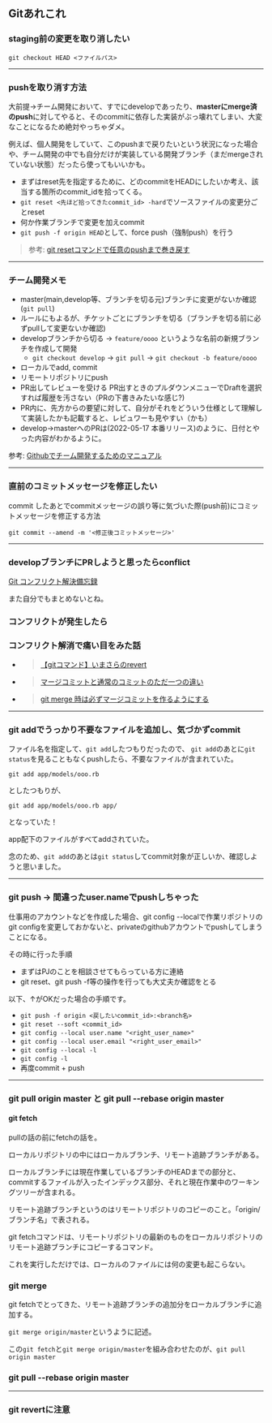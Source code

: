 ## Gitあれこれ

### staging前の変更を取り消したい

`git checkout HEAD <ファイルパス>`

---

### pushを取り消す方法

大前提→チーム開発において、すでにdevelopであったり、**masterにmerge済のpush**に対してやると、そのcommitに依存した実装がぶっ壊れてしまい、大変なことになるため絶対やっちゃダメ。

例えば、個人開発をしていて、このpushまで戻りたいという状況になった場合や、チーム開発の中でも自分だけが実装している開発ブランチ（まだmergeされていない状態）だったら使ってもいいかも。

- まずはreset先を指定するために、どのcommitをHEADにしたいか考え、該当する箇所のcommit_idを拾ってくる。
- `git reset <先ほど拾ってきたcommit_id> -hard`でソースファイルの変更分ごとreset
- 何か作業ブランチで変更を加えcommit
- `git push -f origin HEAD`として、force push（強制push）を行う

> 参考: [git resetコマンドで任意のpushまで巻き戻す](https://qiita.com/aki4000/items/bec93ba631a83b687fb4#%E5%BC%B7%E5%88%B6%E7%9A%84%E3%81%ABpush%E3%81%99%E3%82%8B)

---

### チーム開発メモ

- master(main,develop等、ブランチを切る元)ブランチに変更がないか確認(`git pull`)
- ルールにもよるが、チケットごとにブランチを切る（ブランチを切る前に必ずpullして変更ないか確認)
- developブランチから切る → `feature/oooo` というような名前の新規ブランチを作成して開発
  - `git checkout develop` → `git pull` → `git checkout -b feature/oooo`
- ローカルでadd, commit
- リモートリポジトリにpush
- PR出してレビューを受ける PR出すときのプルダウンメニューでDraftを選択すれば履歴を汚さない（PRの下書きみたいな感じ?)
- PR内に、先方からの要望に対して、自分がそれをどういう仕様として理解して実装したかも記載すると、レビュワーも見やすい（かも）
- develop→masterへのPRは(2022-05-17 本番リリース)のように、日付とやった内容がわかるように。

参考: [Githubでチーム開発するためのマニュアル](https://qiita.com/siida36/items/880d92559af9bd245c34)

---

### 直前のコミットメッセージを修正したい

commit したあとでcommitメッセージの誤り等に気づいた際(push前)にコミットメッセージを修正する方法

```
git commit --amend -m '<修正後コミットメッセージ>'
```


---

### developブランチにPRしようと思ったらconflict

[Git コンフリクト解決備忘録](https://qiita.com/crarrry/items/c5964512e21e383b73da)

また自分でもまとめないとね。



### コンフリクトが発生したら

### コンフリクト解消で痛い目をみた話



- >  [【gitコマンド】いまさらのrevert](https://qiita.com/chihiro/items/2fa827d0eac98109e7ee)
- >  [マージコミットと通常のコミットのただ一つの違い](https://udomomo.hatenablog.com/entry/2019/07/14/235323)
- >  [git merge 時は必ずマージコミットを作るようにする](https://neos21.net/blog/2017/06/18-01.html)


---
### git addでうっかり不要なファイルを追加し、気づかずcommit

ファイル名を指定して、`git add`したつもりだったので、 `git add`のあとに`git status`を見ることもなくpushしたら、不要なファイルが含まれていた。

```
git add app/models/ooo.rb
```
としたつもりが、

```
git add app/models/ooo.rb app/
```
となっていた！

app配下のファイルがすべてaddされていた。

念のため、`git add`のあとは`git status`してcommit対象が正しいか、確認しようと思いました。

---

### git push -> 間違ったuser.nameでpushしちゃった
仕事用のアカウントなどを作成した場合、git config --localで作業リポジトリのgit configを変更しておかないと、privateのgithubアカウントでpushしてしまうことになる。

その時に行った手順

- まずはPJのことを相談させてもらっている方に連絡
- git reset、git push -f等の操作を行っても大丈夫か確認をとる

以下、↑がOKだった場合の手順です。
- `git push -f origin <戻したいcommit_id>:<branch名>`
- `git reset --soft <commit_id>`
- `git config --local user.name "<right_user_name>"`
- `git config --local user.email "<right_user_email>"`
- `git config --local -l`
- `git config -l`
- 再度commit + push

---


### git pull origin master と git pull --rebase origin master

#### git fetch
pullの話の前にfetchの話を。

ローカルリポジトリの中にはローカルブランチ、リモート追跡ブランチがある。 

ローカルブランチには現在作業しているブランチのHEADまでの部分と、commitするファイルが入ったインデックス部分、それと現在作業中のワーキングツリーが含まれる。

リモート追跡ブランチというのはリモートリポジトリのコピーのこと。「origin/ブランチ名」で表される。

git fetchコマンドは、リモートリポジトリの最新のものをローカルリポジトリのリモート追跡ブランチにコピーするコマンド。

これを実行しただけでは、ローカルのファイルには何の変更も起こらない。

### git merge
git fetchでとってきた、リモート追跡ブランチの追加分をローカルブランチに追加する。

`git merge origin/master`というように記述。

この`git fetch`と`git merge origin/master`を組み合わせたのが、`git pull origin master`

### git pull --rebase origin master




---
### git revertに注意

